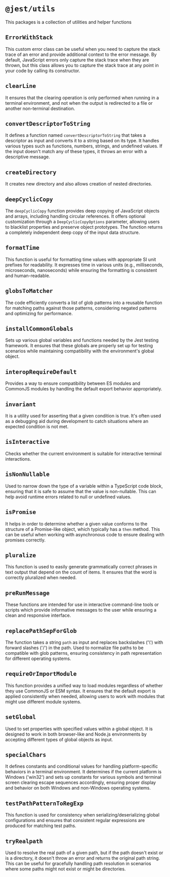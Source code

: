 # `@jest/utils`
This packages is a collection of utilities and helper functions
## `ErrorWithStack`
This custom error class can be useful when you need to capture the stack trace of an error and provide additional context to the error message. By default, JavaScript errors only capture the stack trace when they are thrown, but this class allows you to capture the stack trace at any point in your code by calling its constructor.
## `clearLine`
It ensures that the clearing operation is only performed when running in a terminal environment, and not when the output is redirected to a file or another non-terminal destination.
## `convertDescriptorToString`
It defines a function named `convertDescriptorToString` that takes a descriptor as input and converts it to a string based on its type. It handles various types such as functions, numbers, strings, and undefined values. If the input doesn't match any of these types, it throws an error with a descriptive message.
## `createDirectory`
It creates new directory and also allows creation of nested directories.
## `deepCyclicCopy`
The `deepCyclicCopy` function provides deep copying of JavaScript objects and arrays, including handling circular references. It offers optional customization through a `DeepCyclicCopyOptions` parameter, allowing users to blacklist properties and preserve object prototypes. The function returns a completely independent deep copy of the input data structure.
## `formatTime`
This function is useful for formatting time values with appropriate SI unit prefixes for readability. It expresses time in various units (e.g., milliseconds, microseconds, nanoseconds) while ensuring the formatting is consistent and human-readable.
## `globsToMatcher`
The code efficiently converts a list of glob patterns into a reusable function for matching paths against those patterns, considering negated patterns and optimizing for performance.
## `installCommonGlobals`
Sets up various global variables and functions needed by the Jest testing framework. It ensures that these globals are properly set up for testing scenarios while maintaining compatibility with the environment's global object.
## `interopRequireDefault`
Provides a way to ensure compatibility between ES modules and CommonJS modules by handling the default export behavior appropriately.
## `invariant`
It is a utility used for asserting that a given condition is true. It's often used as a debugging aid during development to catch situations where an expected condition is not met.
## `isInteractive`
Checks whether the current environment is suitable for interactive terminal interactions.
## `isNonNullable`
Used to narrow down the type of a variable within a TypeScript code block, ensuring that it is safe to assume that the value is non-nullable. This can help avoid runtime errors related to null or undefined values.
## `isPromise`
It helps in order to determine whether a given value conforms to the structure of a Promise-like object, which typically has a `then` method. This can be useful when working with asynchronous code to ensure dealing with promises correctly.
## `pluralize`
This function is used to easily generate grammatically correct phrases in text output that depend on the count of items. It ensures that the word is correctly pluralized when needed.
## `preRunMessage`
These functions are intended for use in interactive command-line tools or scripts which provide informative messages to the user while ensuring a clean and responsive interface.
## `replacePathSepForGlob`
The function takes a string `path` as input and replaces backslashes ('\\') with forward slashes ('/') in the path. Used to normalize file paths to be compatible with glob patterns, ensuring consistency in path representation for different operating systems.
## `requireOrImportModule`
This function provides a unified way to load modules regardless of whether they use CommonJS or ESM syntax. It ensures that the default export is applied consistently when needed, allowing users to work with modules that might use different module systems.
## `setGlobal`
Used to set properties with specified values within a global object. It is designed to work in both browser-like and Node.js environments by accepting different types of global objects as input.
## `specialChars`
It defines constants and conditional values for handling platform-specific behaviors in a terminal environment. It determines if the current platform is Windows ('win32') and sets up constants for various symbols and terminal screen clearing escape sequences accordingly, ensuring proper display and behavior on both Windows and non-Windows operating systems.
## `testPathPatternToRegExp`
This function is used for consistency when serializing/deserializing global configurations and ensures that consistent regular expressions are produced for matching test paths.
## `tryRealpath`
Used to resolve the real path of a given path, but if the path doesn't exist or is a directory, it doesn't throw an error and returns the original path string. This can be useful for gracefully handling path resolution in scenarios where some paths might not exist or might be directories.

